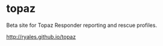 # topaz
Beta site for Topaz Responder reporting and rescue profiles.

http://ryales.github.io/topaz
